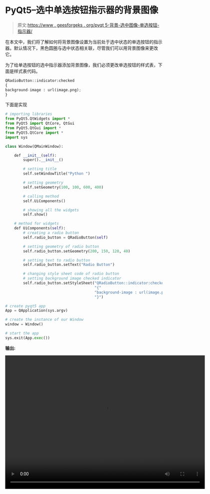 # PyQt5–选中单选按钮指示器的背景图像

> 原文:[https://www . geesforgeks . org/pyqt 5-背景-选中图像-单选按钮-指示器/](https://www.geeksforgeeks.org/pyqt5-background-image-of-checked-radio-button-indicator/)

在本文中，我们将了解如何将背景图像设置为当前处于选中状态的单选按钮的指示器。默认情况下，黑色圆圈与选中状态相关联，尽管我们可以用背景图像来更改它。

为了给单选按钮的选中指示器添加背景图像，我们必须更改单选按钮的样式表，下面是样式表代码。

```py
QRadioButton::indicator:checked
{
background-image : url(image.png);
}

```

下面是实现

```py
# importing libraries
from PyQt5.QtWidgets import * 
from PyQt5 import QtCore, QtGui
from PyQt5.QtGui import * 
from PyQt5.QtCore import * 
import sys

class Window(QMainWindow):

    def __init__(self):
        super().__init__()

        # setting title
        self.setWindowTitle("Python ")

        # setting geometry
        self.setGeometry(100, 100, 600, 400)

        # calling method
        self.UiComponents()

        # showing all the widgets
        self.show()

    # method for widgets
    def UiComponents(self):
        # creating a radio button
        self.radio_button = QRadioButton(self)

        # setting geometry of radio button
        self.radio_button.setGeometry(200, 150, 120, 40)

        # setting text to radio button
        self.radio_button.setText("Radio Button")

        # changing style sheet code of radio button
        # setting background image checked indicator
        self.radio_button.setStyleSheet("QRadioButton::indicator:checked"
                                        "{"
                                        "background-image : url(image.png);"
                                        "}")

# create pyqt5 app
App = QApplication(sys.argv)

# create the instance of our Window
window = Window()

# start the app
sys.exit(App.exec())
```

**输出:**

<video class="wp-video-shortcode" id="video-395741-1" width="640" height="428" preload="metadata" controls=""><source type="video/mp4" src="https://media.geeksforgeeks.org/wp-content/uploads/20200408003857/Python-08-04-2020-00_37_11.mp4?_=1">[https://media.geeksforgeeks.org/wp-content/uploads/20200408003857/Python-08-04-2020-00_37_11.mp4](https://media.geeksforgeeks.org/wp-content/uploads/20200408003857/Python-08-04-2020-00_37_11.mp4)</video>